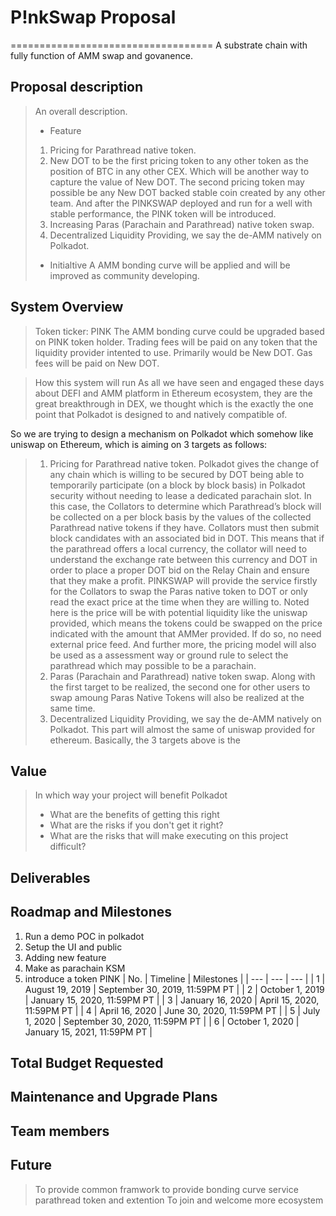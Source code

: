 
# P!nkSwap Proposal
===================================
A substrate chain with fully function of AMM swap and govanence.
## Proposal description
> An overall description.
> - Feature
>  1. Pricing for Parathread native token.
>  2. New DOT to be the first pricing token to any other token as the position of BTC in any other CEX. 
>  Which will be another way to capture the value of New DOT. The second pricing token may possible be any New DOT backed stable coin created by any other team. And after the PINKSWAP deployed and run for a well with stable performance, the PINK token will be introduced.
>  3. Increasing Paras (Parachain and Parathread) native token swap.
>  4. Decentralized Liquidity Providing, we say the de-AMM natively on Polkadot.
> - Initialtive
    A AMM bonding curve will be applied and will be improved as community developing. 

## System Overview
> Token ticker: PINK
>  The AMM bonding curve could be upgraded based on PINK token holder.
> Trading fees will be paid on any token that the liquidity provider intented to use. Primarily would be New DOT. Gas fees will be paid on New DOT.

> How this system will run
As all we have seen and engaged these days about DEFI and AMM platform in Ethereum ecosystem, they are the great breakthrough in DEX, we thought which is the exactly the one point that Polkadot is designed to and natively compatible of.

So we are trying to design a mechanism on Polkadot which somehow like uniswap on Ethereum, which is aiming on 3 targets as follows:

>1)	Pricing for Parathread native token.
>Polkadot gives the change of any chain which is willing to be secured by DOT being able to temporarily participate (on a block by block basis) in Polkadot security without needing to lease a dedicated parachain slot. In this case, the Collators to determine which Parathread’s block will be collected on a per block basis by the values of the collected Parathread native tokens if they have.
Collators must then submit block candidates with an associated bid in DOT. This means that if the parathread offers a local currency, the collator will need to understand the exchange rate between this currency and DOT in order to place a proper DOT bid on the Relay Chain and ensure that they make a profit.
>PINKSWAP will provide the service firstly for the Collators to swap the Paras native token to DOT or only read the exact price at the time when they are willing to. Noted here is the price will be with potential liquidity like the uniswap provided, which means the tokens could be swapped on the price indicated with the amount that AMMer provided. If do so, no need external price feed.
And further more, the pricing model will also be used as a assessment way or ground rule to select the parathread which may possible to be a parachain.
>2)	Paras (Parachain and Parathread) native token swap.
Along with the first target to be realized, the second one for other users to swap amoung Paras Native Tokens will also be realized at the same time.
>3)	Decentralized Liquidity Providing, we say the de-AMM natively on Polkadot.
This part will almost the same of uniswap provided for ethereum.
Basically, the 3 targets above is the

## Value
> In which way your project will benefit Polkadot
> - What are the benefits of getting this right
> - What are the risks if you don't get it right?
> - What are the risks that will make executing on this project difficult?
> 

## Deliverables


## Roadmap and Milestones
1. Run a demo POC in polkadot
2. Setup the UI and public
3. Adding new feature
4. Make as parachain KSM
5. introduce a token PINK
| No. | Timeline | Milestones |
| --- | --- | --- |
| 1 | August 19, 2019 | September 30, 2019, 11:59PM PT |
| 2 | October 1, 2019 | January 15, 2020, 11:59PM PT |
| 3 | January 16, 2020 | April 15, 2020, 11:59PM PT |
| 4 | April 16, 2020 | June 30, 2020, 11:59PM PT |
| 5 | July 1, 2020 | September 30, 2020, 11:59PM PT |
| 6 | October 1, 2020 | January 15, 2021, 11:59PM PT |
## Total Budget Requested


## Maintenance and Upgrade Plans


## Team members


## Future
> To provide common framwork
> to provide bonding curve
> service parathread token and extention
> To join and welcome more ecosystem




